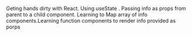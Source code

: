 Geting hands dirty with React. Using useState . Passing info as props from parent to a child component. Learning to Map array of info components.Learning function components to render info provided as porps
